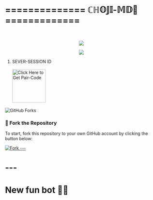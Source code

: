 # ============== ℂℍ𝕆𝕁𝕀-𝕄𝔻👑 ============= 
 <br/>
</div>
<p align="center">
  <img src="https://i.imgur.com/LyHic3i.gif" />
</p>

<p align="center">
  <img src="https://files.catbox.moe/9xox1g.jpg" />
</p>

1. SEVER-SESSION ID
   <br/>
   <br/>
<a href="https://nice-boy-pair.onrender.com"><img src="https://img.shields.io/badge/SESSION_ID-blue" alt="Click Here to Get Pair-Code" width="110"></a>

<img src="https://img.shields.io/github/forks/Azahacko/---?style=flat&color=1E88E5&logo=github&logoColor=white&label=Forks" alt="GitHub Forks" />


### 🚀 Fork the Repository

To start, fork this repository to your own GitHub account by clicking the button below:

<a href="https://github.com/Azahacko/---/fork"><img src="https://img.shields.io/github/forks/Azahacko/---?style=for-the-badge&logo=github&color=4c1&label=Fork%20---" alt="Fork ---" /></a>


# ---
# New fun bot 💎😏
